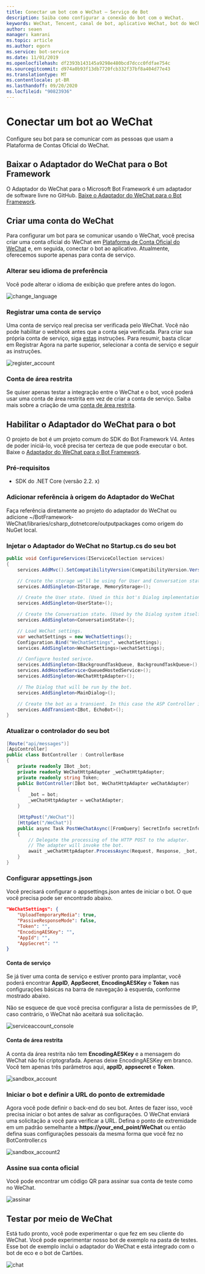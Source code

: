 ```yaml
---
title: Conectar um bot com o WeChat – Serviço de Bot
description: Saiba como configurar a conexão do bot com o WeChat.
keywords: WeChat, Tencent, canal de bot, aplicativo WeChat, bot do WeChat, ID do aplicativo, Segredo do Aplicativo, credenciais
author: seaen
manager: kamrani
ms.topic: article
ms.author: egorn
ms.service: bot-service
ms.date: 11/01/2019
ms.openlocfilehash: df2393b143145a9298e480bcd7dccc0fdfae754c
ms.sourcegitcommit: d974a0b93f13db7720fcb332f37bf8a404d77e43
ms.translationtype: MT
ms.contentlocale: pt-BR
ms.lasthandoff: 09/20/2020
ms.locfileid: "90823936"
---
```

# <a name="connect-a-bot-to-wechat"></a>Conectar um bot ao WeChat

Configure seu bot para se comunicar com as pessoas que usam a Plataforma de Contas Oficial do WeChat.

## <a name="download-wechat-adapter-for-bot-framework"></a>Baixar o Adaptador do WeChat para o Bot Framework

O Adaptador do WeChat para o Microsoft Bot Framework é um adaptador de software livre no GitHub. [Baixe o Adaptador do WeChat para o Bot Framework](https://github.com/microsoft/BotFramework-WeChat/).

## <a name="create-a-wechat-account"></a>Criar uma conta do WeChat

Para configurar um bot para se comunicar usando o WeChat, você precisa criar uma conta oficial do WeChat em [Plataforma de Conta Oficial do WeChat](https://mp.weixin.qq.com/?lang=en_US) e, em seguida, conectar o bot ao aplicativo. Atualmente, oferecemos suporte apenas para conta de serviço.

### <a name="change-your-prefer-language"></a>Alterar seu idioma de preferência

Você pode alterar o idioma de exibição que prefere antes do logon.

 ![change_language](./media/channels/wechat-change-language.png)

### <a name="register-a-service-account"></a>Registrar uma conta de serviço

Uma conta de serviço real precisa ser verificada pelo WeChat. Você não pode habilitar o webhook antes que a conta seja verificada. Para criar sua própria conta de serviço, siga [estas](https://kf.qq.com/product/weixinmp.html#hid=87) instruções.
Para resumir, basta clicar em Registrar Agora na parte superior, selecionar a conta de serviço e seguir as instruções.

 ![register_account](./media/channels/wechat-register-account.png)

### <a name="sandbox-account"></a>Conta de área restrita

Se quiser apenas testar a integração entre o WeChat e o bot, você poderá usar uma conta de área restrita em vez de criar a conta de serviço. Saiba mais sobre a criação de uma [conta de área restrita](https://mp.weixin.qq.com/debug/cgi-bin/sandbox?t=sandbox/login).

## <a name="enable-wechat-adapter-to-bot"></a>Habilitar o Adaptador do WeChat para o bot

O projeto de bot é um projeto comum do SDK do Bot Framework V4. Antes de poder iniciá-lo, você precisa ter certeza de que pode executar o bot. Baixe o [Adaptador do WeChat para o Bot Framework](https://github.com/microsoft/BotFramework-WeChat/).

### <a name="prerequisites"></a>Pré-requisitos

- SDK do .NET Core (versão 2.2. x)

### <a name="add-reference-to-wechat-adapter-source"></a>Adicionar referência à origem do Adaptador do WeChat

Faça referência diretamente ao projeto do adaptador do WeChat ou adicione ~/BotFramework-WeChat/libraries/csharp_dotnetcore/outputpackages como origem do NuGet local.

### <a name="inject-wechat-adapter-in-your-bot-startupcs"></a>Injetar o Adaptador do WeChat no Startup.cs do seu bot

```csharp
public void ConfigureServices(IServiceCollection services)
{
    services.AddMvc().SetCompatibilityVersion(CompatibilityVersion.Version_2_2);

    // Create the storage we'll be using for User and Conversation state. (Memory is great for testing purposes.)
    services.AddSingleton<IStorage, MemoryStorage>();

    // Create the User state. (Used in this bot's Dialog implementation.)
    services.AddSingleton<UserState>();

    // Create the Conversation state. (Used by the Dialog system itself.)
    services.AddSingleton<ConversationState>();

    // Load WeChat settings.
    var wechatSettings = new WeChatSettings();
    Configuration.Bind("WeChatSettings", wechatSettings);
    services.AddSingleton<WeChatSettings>(wechatSettings);

    // Configure hosted serivce.
    services.AddSingleton<IBackgroundTaskQueue, BackgroundTaskQueue>();
    services.AddHostedService<QueuedHostedService>();
    services.AddSingleton<WeChatHttpAdapter>();

    // The Dialog that will be run by the bot.
    services.AddSingleton<MainDialog>();

    // Create the bot as a transient. In this case the ASP Controller is expecting an IBot.
    services.AddTransient<IBot, EchoBot>();
}
```

### <a name="update-your-bot-controller"></a>Atualizar o controlador do seu bot

```csharp
[Route("api/messages")]
[ApiController]
public class BotController : ControllerBase
{  
    private readonly IBot _bot;
    private readonly WeChatHttpAdapter _weChatHttpAdapter;
    private readonly string Token;
    public BotController(IBot bot, WeChatHttpAdapter weChatAdapter)
    {
        _bot = bot;
        _weChatHttpAdapter = weChatAdapter;
    }

    [HttpPost("/WeChat")]
    [HttpGet("/WeChat")]
    public async Task PostWeChatAsync([FromQuery] SecretInfo secretInfo)
    {
        // Delegate the processing of the HTTP POST to the adapter.
        // The adapter will invoke the bot.
        await _weChatHttpAdapter.ProcessAsync(Request, Response, _bot, secretInfo);
    }
}
```

### <a name="setup-appsettingsjson"></a>Configurar appsettings.json

Você precisará configurar o appsettings.json antes de iniciar o bot. O que você precisa pode ser encontrado abaixo.

```json
"WeChatSettings": {
    "UploadTemporaryMedia": true,
    "PassiveResponseMode": false,
    "Token": "",
    "EncodingAESKey": "",
    "AppId": "",
    "AppSecret": ""
}
```

#### <a name="service-account"></a>Conta de serviço

Se já tiver uma conta de serviço e estiver pronto para implantar, você poderá encontrar **AppID**, **AppSecret**, **EncodingAESKey** e **Token** nas configurações básicas na barra de navegação à esquerda, conforme mostrado abaixo.

Não se esquece de que você precisa configurar a lista de permissões de IP, caso contrário, o WeChat não aceitará sua solicitação.

 ![serviceaccount_console](./media/channels/wechat-serviceaccount-console.png)

#### <a name="sandbox-account"></a>Conta de área restrita

A conta da área restrita não tem **EncodingAESKey** e a mensagem do WeChat não foi criptografada. Apenas deixe EncodingAESKey em branco. Você tem apenas três parâmetros aqui, **appID**, **appsecret** e **Token**.

 ![sandbox_account](./media/channels/wechat-sandbox-account.png)

### <a name="start-bot-and-set-endpoint-url"></a>Iniciar o bot e definir a URL do ponto de extremidade

Agora você pode definir o back-end do seu bot. Antes de fazer isso, você precisa iniciar o bot antes de salvar as configurações. O WeChat enviará uma solicitação a você para verificar a URL.
Defina o ponto de extremidade em um padrão semelhante a **https://your_end_point/WeChat** ou então defina suas configurações pessoais da mesma forma que você fez no BotController.cs

 ![sandbox_account2](./media/channels/wechat-sandbox-account-2.png)

### <a name="subscribe-your-official-account"></a>Assine sua conta oficial

Você pode encontrar um código QR para assinar sua conta de teste como no WeChat.

 ![assinar](./media/channels/wechat-subscribe.png)

## <a name="test-through-wechat"></a>Testar por meio de WeChat

Está tudo pronto, você pode experimentar o que fez em seu cliente do WeChat. Você pode experimentar nosso bot de exemplo na pasta de testes. Esse bot de exemplo inclui o adaptador do WeChat e está integrado com o bot de eco e o bot de Cartões.

 ![chat](./media/channels/wechat-chat.png)
